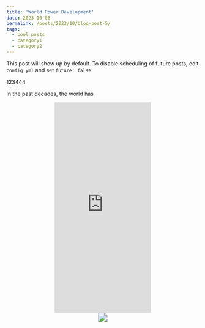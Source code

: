 ```yaml
---
title: 'World Power Development'
date: 2023-10-06
permalink: /posts/2023/10/blog-post-5/
tags:
  - cool posts
  - category1
  - category2
---
```


This post will show up by default. To disable scheduling of future posts, edit `config.yml` and set `future: false`. 

123444

In the past decades, the world has 

<div style="text-align: center;">
  <iframe src="http://prelude0324.github.io/academic_pages/images/Power_2022_v1.html" width="50%" height="550" frameborder="0"></iframe>
</div>



<div style="text-align: center;">
  <img src="http://prelude0324.github.io/academic_pages/images/post_2_fig_1.svg#pic_center" style="zoom:150%;">
</div>
